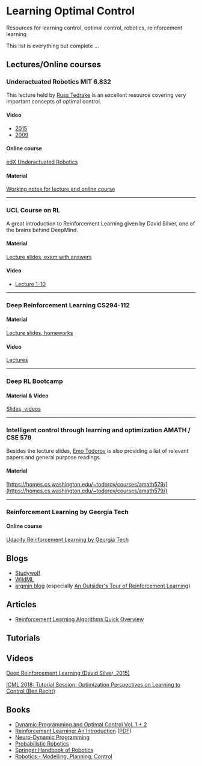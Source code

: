 # Learning Optimal Control
Resources for learning control, optimal control, robotics, reinforcement learning

This list is everything but complete ...

## Lectures/Online courses

### Underactuated Robotics MIT 6.832
This lecture held by [Russ Tedrake](https://groups.csail.mit.edu/locomotion/russt.html) is an excellent resource covering very important concepts of optimal control.

#### Video
- [2015](https://www.youtube.com/playlist?list=PLnWkMhyDLp1CGlkfJqFBLmTs5Nf2RWWGe)
- [2009](https://www.youtube.com/playlist?list=PL58F1D0056F04CF8C)
#### Online course
[edX Underactuated Robotics](https://www.edx.org/course/underactuated-robotics-mitx-6-832x-0)
#### Material
[Working notes for lecture and online course](http://underactuated.csail.mit.edu/underactuated.html)

---

### UCL Course on RL

A great introduction to Reinforcement Learning given by David Silver, one of the brains behind DeepMind.

#### Material 
[Lecture slides, exam with answers](http://www0.cs.ucl.ac.uk/staff/d.silver/web/Teaching.html)

#### Video
- [Lecture 1-10](https://www.youtube.com/playlist?list=PLqYmG7hTraZDM-OYHWgPebj2MfCFzFObQ)

---

### Deep Reinforcement Learning CS294-112

#### Material
[Lecture slides, homeworks](http://www0.cs.ucl.ac.uk/staff/d.silver/web/Teaching.html)


#### Video
[Lectures](https://www.youtube.com/playlist?list=PLkFD6_40KJIxJMR-j5A1mkxK26gh_qg37)

---

### Deep RL Bootcamp

#### Material & Video
[Slides, videos](https://sites.google.com/view/deep-rl-bootcamp/lectures)

---

### Intelligent control through learning and optimization AMATH / CSE 579

Besides the lecture slides, [Emo Todorov](http://homes.cs.washington.edu/~todorov/) is also providing a list of relevant papers and general purpose readings.

#### Material 
[https://homes.cs.washington.edu/~todorov/courses/amath579/](https://homes.cs.washington.edu/~todorov/courses/amath579/)

---

### Reinforcement Learning by Georgia Tech

#### Online course
[Udacity Reinforcement Learning by Georgia Tech](https://www.udacity.com/course/reinforcement-learning--ud600)


## Blogs
 - [Studywolf](https://studywolf.wordpress.com/)
 - [WildML](http://www.wildml.com/)
 - [argmin blog](http://www.argmin.net) (especially [An Outsider's Tour of Reinforcement Learning](http://www.argmin.net/2018/06/25/outsider-rl/))

## Articles 

 - [Reinforcement Learning Algorithms Quick Overview](https://medium.com/@jonathan_hui/rl-reinforcement-learning-algorithms-quick-overview-6bf69736694d)

## Tutorials

## Videos

[Deep Reinforcement Learning (David Silver, 2015)](http://videolectures.net/rldm2015_silver_reinforcement_learning/)

[ICML 2018: Tutorial Session: Optimization Perspectives on Learning to Control (Ben Recht)](https://www.youtube.com/watch?v=hYw_qhLUE0o)

## Books 

 - [Dynamic Programming and Optimal Control Vol. 1 + 2](http://web.mit.edu/dimitrib/www/dpchapter.html)
 - [Reinforcement Learning: An Introduction](https://mitpress.mit.edu/books/reinforcement-learning) ([PDF](http://incompleteideas.net/book/bookdraft2017nov5.pdf))
 - [Neuro-Dynamic Programming](http://web.mit.edu/jnt/www/ndp.html)
 - [Probabilistic Robotics](http://www.probabilistic-robotics.org/)
 - [Springer Handbook of Robotics](https://www.springer.com/de/book/9783540303015)
 - [Robotics - Modelling, Planning, Control](https://www.springer.com/de/book/9781846286414)
 
